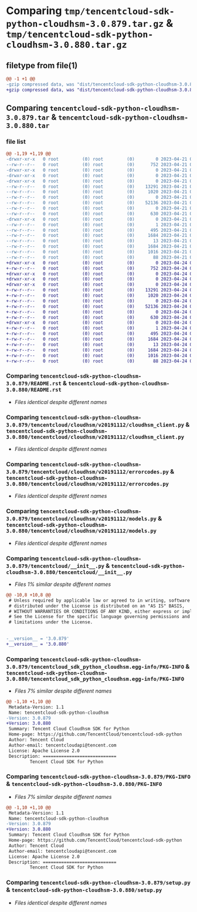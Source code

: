 # Comparing `tmp/tencentcloud-sdk-python-cloudhsm-3.0.879.tar.gz` & `tmp/tencentcloud-sdk-python-cloudhsm-3.0.880.tar.gz`

## filetype from file(1)

```diff
@@ -1 +1 @@
-gzip compressed data, was "dist/tencentcloud-sdk-python-cloudhsm-3.0.879.tar", last modified: Fri Apr 21 00:40:41 2023, max compression
+gzip compressed data, was "dist/tencentcloud-sdk-python-cloudhsm-3.0.880.tar", last modified: Mon Apr 24 02:55:55 2023, max compression
```

## Comparing `tencentcloud-sdk-python-cloudhsm-3.0.879.tar` & `tencentcloud-sdk-python-cloudhsm-3.0.880.tar`

### file list

```diff
@@ -1,19 +1,19 @@
-drwxr-xr-x   0 root         (0) root         (0)        0 2023-04-21 00:40:41.000000 tencentcloud-sdk-python-cloudhsm-3.0.879/
--rw-r--r--   0 root         (0) root         (0)      752 2023-04-21 00:40:41.000000 tencentcloud-sdk-python-cloudhsm-3.0.879/README.rst
-drwxr-xr-x   0 root         (0) root         (0)        0 2023-04-21 00:40:41.000000 tencentcloud-sdk-python-cloudhsm-3.0.879/tencentcloud/
-drwxr-xr-x   0 root         (0) root         (0)        0 2023-04-21 00:40:41.000000 tencentcloud-sdk-python-cloudhsm-3.0.879/tencentcloud/cloudhsm/
-drwxr-xr-x   0 root         (0) root         (0)        0 2023-04-21 00:40:41.000000 tencentcloud-sdk-python-cloudhsm-3.0.879/tencentcloud/cloudhsm/v20191112/
--rw-r--r--   0 root         (0) root         (0)    13291 2023-04-21 00:40:41.000000 tencentcloud-sdk-python-cloudhsm-3.0.879/tencentcloud/cloudhsm/v20191112/cloudhsm_client.py
--rw-r--r--   0 root         (0) root         (0)     1020 2023-04-21 00:40:41.000000 tencentcloud-sdk-python-cloudhsm-3.0.879/tencentcloud/cloudhsm/v20191112/errorcodes.py
--rw-r--r--   0 root         (0) root         (0)        0 2023-04-21 00:40:41.000000 tencentcloud-sdk-python-cloudhsm-3.0.879/tencentcloud/cloudhsm/v20191112/__init__.py
--rw-r--r--   0 root         (0) root         (0)    52136 2023-04-21 00:40:41.000000 tencentcloud-sdk-python-cloudhsm-3.0.879/tencentcloud/cloudhsm/v20191112/models.py
--rw-r--r--   0 root         (0) root         (0)        0 2023-04-21 00:40:41.000000 tencentcloud-sdk-python-cloudhsm-3.0.879/tencentcloud/cloudhsm/__init__.py
--rw-r--r--   0 root         (0) root         (0)      630 2023-04-21 00:40:41.000000 tencentcloud-sdk-python-cloudhsm-3.0.879/tencentcloud/__init__.py
-drwxr-xr-x   0 root         (0) root         (0)        0 2023-04-21 00:40:41.000000 tencentcloud-sdk-python-cloudhsm-3.0.879/tencentcloud_sdk_python_cloudhsm.egg-info/
--rw-r--r--   0 root         (0) root         (0)        1 2023-04-21 00:40:41.000000 tencentcloud-sdk-python-cloudhsm-3.0.879/tencentcloud_sdk_python_cloudhsm.egg-info/dependency_links.txt
--rw-r--r--   0 root         (0) root         (0)      495 2023-04-21 00:40:41.000000 tencentcloud-sdk-python-cloudhsm-3.0.879/tencentcloud_sdk_python_cloudhsm.egg-info/SOURCES.txt
--rw-r--r--   0 root         (0) root         (0)     1684 2023-04-21 00:40:41.000000 tencentcloud-sdk-python-cloudhsm-3.0.879/tencentcloud_sdk_python_cloudhsm.egg-info/PKG-INFO
--rw-r--r--   0 root         (0) root         (0)       13 2023-04-21 00:40:41.000000 tencentcloud-sdk-python-cloudhsm-3.0.879/tencentcloud_sdk_python_cloudhsm.egg-info/top_level.txt
--rw-r--r--   0 root         (0) root         (0)     1684 2023-04-21 00:40:41.000000 tencentcloud-sdk-python-cloudhsm-3.0.879/PKG-INFO
--rw-r--r--   0 root         (0) root         (0)     1016 2023-04-21 00:40:41.000000 tencentcloud-sdk-python-cloudhsm-3.0.879/setup.py
--rw-r--r--   0 root         (0) root         (0)       88 2023-04-21 00:40:41.000000 tencentcloud-sdk-python-cloudhsm-3.0.879/setup.cfg
+drwxr-xr-x   0 root         (0) root         (0)        0 2023-04-24 02:55:55.000000 tencentcloud-sdk-python-cloudhsm-3.0.880/
+-rw-r--r--   0 root         (0) root         (0)      752 2023-04-24 02:55:55.000000 tencentcloud-sdk-python-cloudhsm-3.0.880/README.rst
+drwxr-xr-x   0 root         (0) root         (0)        0 2023-04-24 02:55:55.000000 tencentcloud-sdk-python-cloudhsm-3.0.880/tencentcloud/
+drwxr-xr-x   0 root         (0) root         (0)        0 2023-04-24 02:55:55.000000 tencentcloud-sdk-python-cloudhsm-3.0.880/tencentcloud/cloudhsm/
+drwxr-xr-x   0 root         (0) root         (0)        0 2023-04-24 02:55:55.000000 tencentcloud-sdk-python-cloudhsm-3.0.880/tencentcloud/cloudhsm/v20191112/
+-rw-r--r--   0 root         (0) root         (0)    13291 2023-04-24 02:55:55.000000 tencentcloud-sdk-python-cloudhsm-3.0.880/tencentcloud/cloudhsm/v20191112/cloudhsm_client.py
+-rw-r--r--   0 root         (0) root         (0)     1020 2023-04-24 02:55:55.000000 tencentcloud-sdk-python-cloudhsm-3.0.880/tencentcloud/cloudhsm/v20191112/errorcodes.py
+-rw-r--r--   0 root         (0) root         (0)        0 2023-04-24 02:55:55.000000 tencentcloud-sdk-python-cloudhsm-3.0.880/tencentcloud/cloudhsm/v20191112/__init__.py
+-rw-r--r--   0 root         (0) root         (0)    52136 2023-04-24 02:55:55.000000 tencentcloud-sdk-python-cloudhsm-3.0.880/tencentcloud/cloudhsm/v20191112/models.py
+-rw-r--r--   0 root         (0) root         (0)        0 2023-04-24 02:55:55.000000 tencentcloud-sdk-python-cloudhsm-3.0.880/tencentcloud/cloudhsm/__init__.py
+-rw-r--r--   0 root         (0) root         (0)      630 2023-04-24 02:55:55.000000 tencentcloud-sdk-python-cloudhsm-3.0.880/tencentcloud/__init__.py
+drwxr-xr-x   0 root         (0) root         (0)        0 2023-04-24 02:55:55.000000 tencentcloud-sdk-python-cloudhsm-3.0.880/tencentcloud_sdk_python_cloudhsm.egg-info/
+-rw-r--r--   0 root         (0) root         (0)        1 2023-04-24 02:55:55.000000 tencentcloud-sdk-python-cloudhsm-3.0.880/tencentcloud_sdk_python_cloudhsm.egg-info/dependency_links.txt
+-rw-r--r--   0 root         (0) root         (0)      495 2023-04-24 02:55:55.000000 tencentcloud-sdk-python-cloudhsm-3.0.880/tencentcloud_sdk_python_cloudhsm.egg-info/SOURCES.txt
+-rw-r--r--   0 root         (0) root         (0)     1684 2023-04-24 02:55:55.000000 tencentcloud-sdk-python-cloudhsm-3.0.880/tencentcloud_sdk_python_cloudhsm.egg-info/PKG-INFO
+-rw-r--r--   0 root         (0) root         (0)       13 2023-04-24 02:55:55.000000 tencentcloud-sdk-python-cloudhsm-3.0.880/tencentcloud_sdk_python_cloudhsm.egg-info/top_level.txt
+-rw-r--r--   0 root         (0) root         (0)     1684 2023-04-24 02:55:55.000000 tencentcloud-sdk-python-cloudhsm-3.0.880/PKG-INFO
+-rw-r--r--   0 root         (0) root         (0)     1016 2023-04-24 02:55:55.000000 tencentcloud-sdk-python-cloudhsm-3.0.880/setup.py
+-rw-r--r--   0 root         (0) root         (0)       88 2023-04-24 02:55:55.000000 tencentcloud-sdk-python-cloudhsm-3.0.880/setup.cfg
```

### Comparing `tencentcloud-sdk-python-cloudhsm-3.0.879/README.rst` & `tencentcloud-sdk-python-cloudhsm-3.0.880/README.rst`

 * *Files identical despite different names*

### Comparing `tencentcloud-sdk-python-cloudhsm-3.0.879/tencentcloud/cloudhsm/v20191112/cloudhsm_client.py` & `tencentcloud-sdk-python-cloudhsm-3.0.880/tencentcloud/cloudhsm/v20191112/cloudhsm_client.py`

 * *Files identical despite different names*

### Comparing `tencentcloud-sdk-python-cloudhsm-3.0.879/tencentcloud/cloudhsm/v20191112/errorcodes.py` & `tencentcloud-sdk-python-cloudhsm-3.0.880/tencentcloud/cloudhsm/v20191112/errorcodes.py`

 * *Files identical despite different names*

### Comparing `tencentcloud-sdk-python-cloudhsm-3.0.879/tencentcloud/cloudhsm/v20191112/models.py` & `tencentcloud-sdk-python-cloudhsm-3.0.880/tencentcloud/cloudhsm/v20191112/models.py`

 * *Files identical despite different names*

### Comparing `tencentcloud-sdk-python-cloudhsm-3.0.879/tencentcloud/__init__.py` & `tencentcloud-sdk-python-cloudhsm-3.0.880/tencentcloud/__init__.py`

 * *Files 1% similar despite different names*

```diff
@@ -10,8 +10,8 @@
 # Unless required by applicable law or agreed to in writing, software
 # distributed under the License is distributed on an "AS IS" BASIS,
 # WITHOUT WARRANTIES OR CONDITIONS OF ANY KIND, either express or implied.
 # See the License for the specific language governing permissions and
 # limitations under the License.
 
 
-__version__ = '3.0.879'
+__version__ = '3.0.880'
```

### Comparing `tencentcloud-sdk-python-cloudhsm-3.0.879/tencentcloud_sdk_python_cloudhsm.egg-info/PKG-INFO` & `tencentcloud-sdk-python-cloudhsm-3.0.880/tencentcloud_sdk_python_cloudhsm.egg-info/PKG-INFO`

 * *Files 7% similar despite different names*

```diff
@@ -1,10 +1,10 @@
 Metadata-Version: 1.1
 Name: tencentcloud-sdk-python-cloudhsm
-Version: 3.0.879
+Version: 3.0.880
 Summary: Tencent Cloud Cloudhsm SDK for Python
 Home-page: https://github.com/TencentCloud/tencentcloud-sdk-python
 Author: Tencent Cloud
 Author-email: tencentcloudapi@tencent.com
 License: Apache License 2.0
 Description: ============================
         Tencent Cloud SDK for Python
```

### Comparing `tencentcloud-sdk-python-cloudhsm-3.0.879/PKG-INFO` & `tencentcloud-sdk-python-cloudhsm-3.0.880/PKG-INFO`

 * *Files 7% similar despite different names*

```diff
@@ -1,10 +1,10 @@
 Metadata-Version: 1.1
 Name: tencentcloud-sdk-python-cloudhsm
-Version: 3.0.879
+Version: 3.0.880
 Summary: Tencent Cloud Cloudhsm SDK for Python
 Home-page: https://github.com/TencentCloud/tencentcloud-sdk-python
 Author: Tencent Cloud
 Author-email: tencentcloudapi@tencent.com
 License: Apache License 2.0
 Description: ============================
         Tencent Cloud SDK for Python
```

### Comparing `tencentcloud-sdk-python-cloudhsm-3.0.879/setup.py` & `tencentcloud-sdk-python-cloudhsm-3.0.880/setup.py`

 * *Files identical despite different names*


